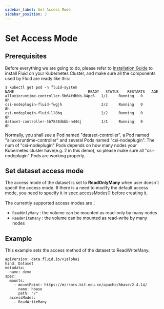 ```yaml
---
sidebar_label: Set Access Mode
sidebar_position: 3
---
```


# Set Access Mode

## Prerequisites
Before everything we are going to do, please refer to [Installation Guide](/docs/get-started/installation) to install Fluid on your Kubernetes Cluster, and make sure all the components used by Fluid are ready like this:
```shell
$ kubectl get pod -n fluid-system
NAME                                  READY   STATUS    RESTARTS   AGE
alluxioruntime-controller-5b64fdbbb-84pc6   1/1     Running   0          8h
csi-nodeplugin-fluid-fwgjh                  2/2     Running   0          8h
csi-nodeplugin-fluid-ll8bq                  2/2     Running   0          8h
dataset-controller-5b7848dbbb-n44dj         1/1     Running   0          8h
```

Normally, you shall see a Pod named "dataset-controller", a Pod named "alluxioruntime-controller" and several Pods named "csi-nodeplugin". 
The num of "csi-nodeplugin" Pods depends on how many nodes your Kubernetes cluster have(e.g. 2 in this demo), so please make sure all "csi-nodeplugin" Pods are working properly.

## Set dataset access mode
The access mode of the dataset is set to **ReadOnlyMany** when user doesn`t specif the access mode. If there is a need to modify the default access mode, you need to specify it in spec.accessModes[] before creating it.

The currently supported access modes are：
- `ReadOnlyMany` : the volume can be mounted as read-only by many nodes
- `ReadWriteMany` : the volume can be mounted as read-write by many nodes


## Example
This example sets the access method of the dataset to ReadWriteMany.
```
apiVersion: data.fluid.io/v1alpha1
kind: Dataset
metadata:
  name: demo
spec:
  mounts:
    - mountPoint: https://mirrors.bit.edu.cn/apache/hbase/2.4.14/
      name: hbase
      path: "/"
  accessModes:
    - ReadWriteMany
```
